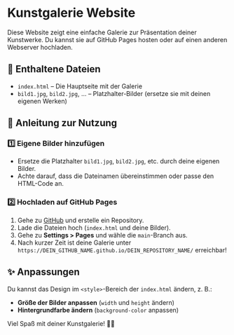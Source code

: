 # Kunstgalerie Website

Diese Website zeigt eine einfache Galerie zur Präsentation deiner Kunstwerke. Du kannst sie auf GitHub Pages hosten oder auf einen anderen Webserver hochladen.

## 📂 Enthaltene Dateien
- `index.html` – Die Hauptseite mit der Galerie
- `bild1.jpg`, `bild2.jpg`, ... – Platzhalter-Bilder (ersetze sie mit deinen eigenen Werken)

## 🚀 Anleitung zur Nutzung
### 1️⃣ Eigene Bilder hinzufügen
- Ersetze die Platzhalter `bild1.jpg`, `bild2.jpg`, etc. durch deine eigenen Bilder.
- Achte darauf, dass die Dateinamen übereinstimmen oder passe den HTML-Code an.

### 2️⃣ Hochladen auf GitHub Pages
1. Gehe zu [GitHub](https://github.com/) und erstelle ein Repository.
2. Lade die Dateien hoch (`index.html` und deine Bilder).
3. Gehe zu **Settings > Pages** und wähle die `main`-Branch aus.
4. Nach kurzer Zeit ist deine Galerie unter `https://DEIN_GITHUB_NAME.github.io/DEIN_REPOSITORY_NAME/` erreichbar!

## ✨ Anpassungen
Du kannst das Design im `<style>`-Bereich der `index.html` ändern, z. B.:
- **Größe der Bilder anpassen** (`width` und `height` ändern)
- **Hintergrundfarbe ändern** (`background-color` anpassen)

Viel Spaß mit deiner Kunstgalerie! 🎨😊
